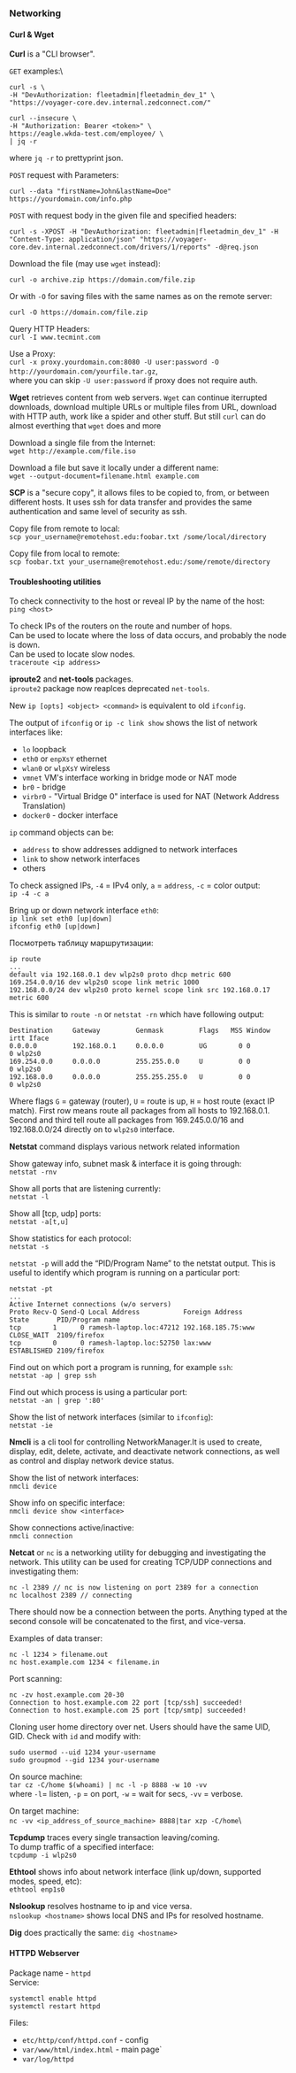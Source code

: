 ### Networking

#### Curl & Wget

**Curl** is a "CLI browser".

`GET` examples:\
```
curl -s \
-H "DevAuthorization: fleetadmin|fleetadmin_dev_1" \
"https://voyager-core.dev.internal.zedconnect.com/"

curl --insecure \
-H "Authorization: Bearer <token>" \
https://eagle.wkda-test.com/employee/ \
| jq -r
```
where `jq -r` to prettyprint json.

`POST` request with Parameters:
```
curl --data "firstName=John&lastName=Doe" https://yourdomain.com/info.php
```

`POST` with request body in the given file and specified headers:
```
curl -s -XPOST -H "DevAuthorization: fleetadmin|fleetadmin_dev_1" -H "Content-Type: application/json" "https://voyager-core.dev.internal.zedconnect.com/drivers/1/reports" -d@req.json
```

Download the file (may use `wget` instead):
```
curl -o archive.zip https://domain.com/file.zip
```
Or with `-O` for saving files with the same names as on the remote server:
```
curl -O https://domain.com/file.zip
```

Query HTTP Headers:\
`curl -I www.tecmint.com`

Use a Proxy:\
`curl -x proxy.yourdomain.com:8080 -U user:password -O http://yourdomain.com/yourfile.tar.gz`,\
where you can skip `-U user:password` if proxy does not require auth.

**Wget** retrieves content from web servers. `Wget` can continue iterrupted downloads, download multiple URLs or multiple files from URL, download with HTTP auth, work like a spider and other stuff. But still `curl` can do almost everthing that `wget` does and more

Download a single file from the Internet:\
`wget http://example.com/file.iso`

Download a file but save it locally under a different name:\
`wget ‐‐output-document=filename.html example.com`

**SCP** is a "secure copy", it allows files to be copied to, from, or between different hosts. It uses ssh for data transfer and provides the same authentication and same level of security as ssh.

Copy file from remote to local:\
`scp your_username@remotehost.edu:foobar.txt /some/local/directory`

Copy file from local to remote:\
`scp foobar.txt your_username@remotehost.edu:/some/remote/directory`


#### Troubleshooting utilities

To check connectivity to the host or reveal IP by the name of the host:\
`ping <host>`

To check IPs of the routers on the route and number of hops.\
Can be used to locate where the loss of data occurs, and probably the node is down.\
Can be used to locate slow nodes.\
`traceroute <ip address>`

**iproute2** and **net-tools** packages.\
`iproute2` package now reaplces deprecated `net-tools`.

New `ip [opts] <object> <command>` is equivalent to old `ifconfig`.

The output of `ifconfig` or `ip -c link show` shows the list of network interfaces like:
- `lo` loopback
- `eth0` or `enpXsY` ethernet
- `wlan0` or `wlpXsY` wireless
- `vmnet` VM's interface working in bridge mode or NAT mode
- `br0` - bridge
- `virbr0` -  "Virtual Bridge 0" interface is used for NAT (Network Address Translation)
- `docker0` - docker interface

`ip` command objects can be:
- `address` to show addresses addigned to network interfaces
- `link` to show network interfaces
- others

To check assigned IPs, `-4` = IPv4 only, `a` = `address`, `-c` = color output:\
`ip -4 -c a`

Bring up or down network interface `eth0`:\
`ip link set eth0 [up|down]`\
`ifconfig eth0 [up|down]`

Посмотреть таблицу маршрутизации:
```
ip route
...
default via 192.168.0.1 dev wlp2s0 proto dhcp metric 600 
169.254.0.0/16 dev wlp2s0 scope link metric 1000 
192.168.0.0/24 dev wlp2s0 proto kernel scope link src 192.168.0.17 metric 600 
```
This is similar to `route -n` or `netstat -rn` which have following output:
```
Destination     Gateway         Genmask         Flags   MSS Window  irtt Iface
0.0.0.0         192.168.0.1     0.0.0.0         UG        0 0          0 wlp2s0
169.254.0.0     0.0.0.0         255.255.0.0     U         0 0          0 wlp2s0
192.168.0.0     0.0.0.0         255.255.255.0   U         0 0          0 wlp2s0
```
Where flags `G` = gateway (router), `U` = route is up, `H` = host route (exact IP match).
First row means route all packages from all hosts to 192.168.0.1.
Second and third tell route all packages from 169.245.0.0/16 and 192.168.0.0/24 directly on to `wlp2s0` interface.

**Netstat** command displays various network related information

Show gateway info, subnet mask & interface it is going through:\
`netstat -rnv`

Show all ports that are listening currently:\
`netstat -l`

Show all [tcp, udp] ports:\
`netstat -a[t,u]`

Show statistics for each protocol:\
`netstat -s`

`netstat -p` will add the “PID/Program Name” to the netstat output. This is useful to identify which program is running on a particular port:
```
netstat -pt
...
Active Internet connections (w/o servers)
Proto Recv-Q Send-Q Local Address           Foreign Address       State       PID/Program name
tcp        1      0 ramesh-laptop.loc:47212 192.168.185.75:www    CLOSE_WAIT  2109/firefox
tcp        0      0 ramesh-laptop.loc:52750 lax:www               ESTABLISHED 2109/firefox
```

Find out on which port a program is running, for example `ssh`:\
`netstat -ap | grep ssh`

Find out which process is using a particular port:\
`netstat -an | grep ':80'`

Show the list of network interfaces (similar to `ifconfig`):\
`netstat -ie`

**Nmcli** is a cli tool for controlling NetworkManager.It is used to create, display, edit, delete, activate, and deactivate network connections, as well as control and display network device status.

Show the list of network interfaces:\
`nmcli device`

Show info on specific interface:\
`nmcli device show <interface>`

Show connections active/inactive:\
`nmcli connection`

**Netcat** or `nc` is a networking utility for debugging and investigating the network.
This utility can be used for creating TCP/UDP connections and investigating them:

```
nc -l 2389 // nc is now listening on port 2389 for a connection
nc localhost 2389 // connecting
```
There should now be a connection between the ports. Anything typed at the second console will be concatenated to the first, and vice-versa.

Examples of data transer:
```
nc -l 1234 > filename.out
nc host.example.com 1234 < filename.in
```

Port scanning:
```
nc -zv host.example.com 20-30
Connection to host.example.com 22 port [tcp/ssh] succeeded!
Connection to host.example.com 25 port [tcp/smtp] succeeded!
```

Cloning user home directory over net. Users should have the same UID, GID. Check with `id` and modify with:
```
sudo usermod --uid 1234 your-username
sudo groupmod --gid 1234 your-username
```

On source machine:\
`tar cz -C/home $(whoami) | nc -l -p 8888 -w 10 -vv`\
where `-l`= listen, `-p` = on port, `-w` = wait for secs, `-vv` = verbose.

On target machine:\
`nc -vv <ip_address_of_source_machine> 8888|tar xzp -C/home`\

**Tcpdump** traces every single transaction leaving/coming.\
To dump traffic of a specified interface:\
`tcpdump -i wlp2s0`

**Ethtool** shows info about network interface (link up/down, supported modes, speed, etc):\
`ethtool enp1s0`

**Nslookup** resolves hostname to ip and vice versa.\
`nslookup <hostname>` shows local DNS and IPs for resolved hostname.

**Dig** does practically the same: `dig <hostname>`


#### HTTPD Webserver
Package name - `httpd`\
Service:
```
systemctl enable httpd
systemctl restart httpd
```
Files: 
- `etc/http/conf/httpd.conf` - config
- `var/www/html/index.html` - main page`
- `var/log/httpd`
